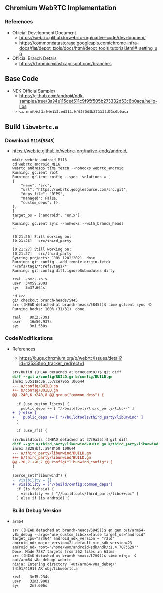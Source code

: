 ## Chromium WebRTC Implementation
### References
* Official Development Document
  * https://webrtc.github.io/webrtc-org/native-code/development/
  * https://commondatastorage.googleapis.com/chrome-infra-docs/flat/depot_tools/docs/html/depot_tools_tutorial.html#_setting_up
* Official Branch Details
  * https://chromiumdash.appspot.com/branches

## Base Code
* NDK Official Samples
  * https://github.com/android/ndk-samples/tree/3a94e115ced511c9f95f505b273332d53c6b0aca/hello-libs
  * commit-id `3a94e115ced511c9f95f505b273332d53c6b0aca`

## Build `libwebrtc.a`
### Download `M116`(`5845`)
* https://webrtc.github.io/webrtc-org/native-code/android/
  ```
  mkdir webrtc_android_M116
  cd webrtc_android_M116
  webrtc_android$ time fetch --nohooks webrtc_android
  Running: gclient root
  Running: gclient config --spec 'solutions = [
  {
      "name": "src",
      "url": "https://webrtc.googlesource.com/src.git",
      "deps_file": "DEPS",
      "managed": False,
      "custom_deps": {},
  },
  ]
  target_os = ["android", "unix"]
  '
  Running: gclient sync --nohooks --with_branch_heads
  ...

  [0:21:26] Still working on:
  [0:21:26]   src/third_party

  [0:21:27] Still working on:
  [0:21:27]   src/third_party
  Syncing projects: 100% (202/202), done.
  Running: git config --add remote.origin.fetch '+refs/tags/*:refs/tags/*'
  Running: git config diff.ignoreSubmodules dirty

  real	28m22.761s
  user	34m59.200s
  sys	3m37.664s
  ```
  ```
  cd src
  git checkout branch-heads/5845
  src ((HEAD detached at branch-heads/5845))$ time gclient sync -D
  Running hooks: 100% (31/31), done.

  real    9m32.739s
  user    16m56.937s
  sys     3m1.530s
  ```


### Code Modifications
* References
  * https://bugs.chromium.org/p/webrtc/issues/detail?id=13535&no_tracker_redirect=1

  ```diff
  src/build ((HEAD detached at 6c0e0e0c8))$ git diff
  diff --git a/config/BUILD.gn b/config/BUILD.gn
  index 53511ac36..572ce7965 100644
  --- a/config/BUILD.gn
  +++ b/config/BUILD.gn
  @@ -240,6 +240,8 @@ group("common_deps") {

    if (use_custom_libcxx) {
      public_deps += [ "//buildtools/third_party/libc++" ]
  +  } else {
  +    public_deps += [ "//buildtools/third_party/libunwind" ]
    }

    if (use_afl) {
  ```
  ```diff
  src/buildtools ((HEAD detached at 3739a36))$ git diff
  diff --git a/third_party/libunwind/BUILD.gn b/third_party/libunwind/BUILD.gn
  index a8287bf..a948450 100644
  --- a/third_party/libunwind/BUILD.gn
  +++ b/third_party/libunwind/BUILD.gn
  @@ -20,7 +20,7 @@ config("libunwind_config") {
  }

  source_set("libunwind") {
  -  visibility = []
  +  visibility = ["//build/config:common_deps"]
    if (is_fuchsia) {
      visibility += [ "//buildtools/third_party/libc++abi" ]
    } else if (is_android) {

  ```

  ### Build Debug Version
* `arm64`
  ```
  src ((HEAD detached at branch-heads/5845))$ gn gen out/arm64-v8a_debug --args='use_custom_libcxx=false target_os="android" target_cpu="arm64" android_ndk_version = "r21d" android_ndk_major_version=21 default_min_sdk_version=23 android_ndk_root="/home/wom/android-sdk/ndk/21.4.7075529"'
  Done. Made 7287 targets from 362 files in 631ms
  src ((HEAD detached at branch-heads/5790))$ time ninja -C out/arm64-v8a_debug/ webrtc
  ninja: Entering directory `out/arm64-v8a_debug/'
  [4191/4191] AR obj/libwebrtc.a

  real    3m15.234s
  user    32m3.908s
  sys     2m7.606s
  ```
